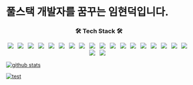 <h1>풀스택 개발자를 꿈꾸는 임현덕입니다.</h1>
<h3 align="center"><b>🛠 Tech Stack 🛠</b></h3>
<p align="center">
<img src="https://img.shields.io/badge/HTML5-E34F26?style=flat-square&logo=HTML5&logoColor=white"/> &nbsp 
<img src="https://img.shields.io/badge/CSS3-1572B6?style=flat-square&logo=CSS3&logoColor=white"/> &nbsp
<img src="https://img.shields.io/badge/JavaScript-F7DF1E?style=flat-square&logo=JavaScript&logoColor=white"/> &nbsp 
<img src="https://img.shields.io/badge/jquery-0769AD?style=for-the-badge&logo=jquery&logoColor=white"> &nbsp 
<img src="https://img.shields.io/badge/C-A8B9CC?style=flat-square&logo=C&logoColor=white"/> &nbsp 
<img src="https://img.shields.io/badge/java-007396?style=for-the-badge&logo=java&logoColor=white"/> &nbsp 
<img src="https://img.shields.io/badge/Python-3776AB?style=for-the-badge&logo=Python&logoColor=white"/> &nbsp 
<img src="https://img.shields.io/badge/c++-00599C?style=for-the-badge&logo=c%2B%2B&logoColor=white"/> &nbsp 
<img src="https://img.shields.io/badge/c-A8B9CC?style=flat-square&logo=C&logoColor=white"/> &nbsp 
<img src="https://img.shields.io/badge/oracle-F80000?style=for-the-badge&logo=oracle&logoColor=white"/> &nbsp 
<img src="https://img.shields.io/badge/mysql-4479A1?style=for-the-badge&logo=mysql&logoColor=white"/> &nbsp 
<img src="https://img.shields.io/badge/mariaDB-003545?style=for-the-badge&logo=mariaDB&logoColor=white"/> &nbsp
<img src="https://img.shields.io/badge/spring-6DB33F?style=for-the-badge&logo=spring&logoColor=white"/> &nbsp 
<img src="https://img.shields.io/badge/springboot-6DB33F?style=for-the-badge&logo=springboot&logoColor=white"/> &nbsp 
<img src="https://img.shields.io/badge/bootstrap-7952B3?style=for-the-badge&logo=bootstrap&logoColor=white"/> &nbsp 
<img src="https://img.shields.io/badge/linux-FCC624?style=for-the-badge&logo=linux&logoColor=black"/> &nbsp 
<img src="https://img.shields.io/badge/apache tomcat-F8DC75?style=for-the-badge&logo=apachetomcat&logoColor=white"/> &nbsp 
<img src="https://img.shields.io/badge/github-181717?style=for-the-badge&logo=github&logoColor=white"/> &nbsp
<img src="https://img.shields.io/badge/git-F05032?style=for-the-badge&logo=git&logoColor=white"/> &nbsp 
<img src="https://img.shields.io/badge/gradle-02303A?style=for-the-badge&logo=gradle&logoColor=white"/> &nbsp
</p>


[![github stats](https://github-readme-stats.vercel.app/api?username=blueduckgraymouse&show_icons=true)](https://github.com/anuraghazra/github-readme-stats)

[![test](https://github-readme-stats.vercel.app/api/top-langs/?username=blueduckgraymouse&layout=compact)](https://github.com/junsuk5?tab=repositories)
